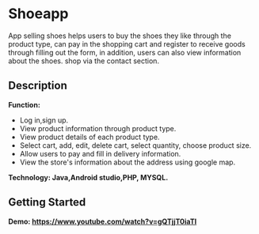 # Shoeapp
App selling shoes helps users to buy the shoes they like through the product type, can pay in the shopping cart and register to receive goods through filling out the form, in addition, users can also view information about the shoes. shop via the contact section.

## Description
<b>Function:</b><br>
* Log in,sign up. <br>
* View product information through product type.<br>
* View product details of each product type.<br>
* Select cart, add, edit, delete cart, select quantity, choose product size.
* Allow users to pay and fill in delivery information.<br>
* View the store's information about the address using google map.<br>
<b>
Technology:
Java,Android studio,PHP, MYSQL.<br>

## Getting Started

Demo: https://www.youtube.com/watch?v=gQTjjT0iaTI
